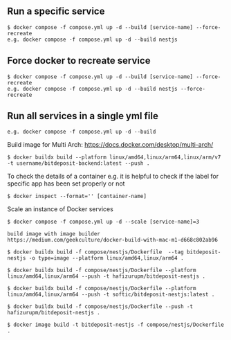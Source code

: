 ## Run a specific service
```
$ docker compose -f compose.yml up -d --build [service-name] --force-recreate
e.g. docker compose -f compose.yml up -d --build nestjs
```
## Force docker to recreate service
```
$ docker compose -f compose.yml up -d --build [service-name] --force-recreate
e.g. docker compose -f compose.yml up -d --build nestjs --force-recreate
```
## Run all services in a single yml file
```
e.g. docker compose -f compose.yml up -d --build
```

Build image for Multi Arch: https://docs.docker.com/desktop/multi-arch/
```
$ docker buildx build --platform linux/amd64,linux/arm64,linux/arm/v7 -t username/bitdeposit-backend:latest --push .
```

To check the details of a container
e.g. it is helpful to check if the label for specific app has been set properly or not
```
$ docker inspect --format='' [container-name]
```

Scale an instance of Docker services
```
$ docker compose -f compose.yml up -d --scale [service-name]=3
```
```
build image with image builder
https://medium.com/geekculture/docker-build-with-mac-m1-d668c802ab96

$ docker buildx build -f compose/nestjs/Dockerfile  --tag bitdeposit-nestjs -o type=image --platform linux/amd64,linux/arm64 .

$ docker buildx build -f compose/nestjs/Dockerfile --platform linux/amd64,linux/arm64 --push -t hafizurupm/bitdeposit-nestjs .

$ docker buildx build -f compose/nestjs/Dockerfile --platform linux/amd64,linux/arm64 --push -t softic/bitdeposit-nestjs:latest .

$ docker buildx build -f compose/nestjs/Dockerfile --push -t hafizurupm/bitdeposit-nestjs .

$ docker image build -t bitdeposit-nestjs -f compose/nestjs/Dockerfile . 
```